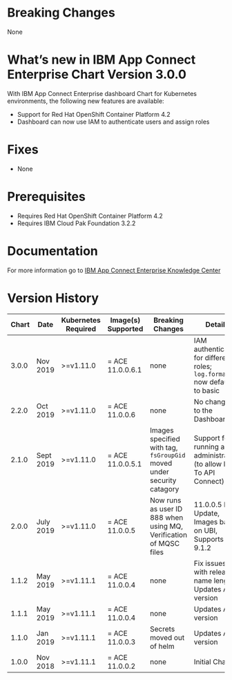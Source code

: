# Breaking Changes

None

# What’s new in IBM App Connect Enterprise Chart Version 3.0.0

With IBM App Connect Enterprise dashboard Chart for Kubernetes environments, the following new features are available:

* Support for Red Hat OpenShift Container Platform 4.2
* Dashboard can now use IAM to authenticate users and assign roles

# Fixes

* None

# Prerequisites

* Requires Red Hat OpenShift Container Platform 4.2
* Requires IBM Cloud Pak Foundation 3.2.2

# Documentation

For more information go to [IBM App Connect Enterprise Knowledge Center](https://ibm.biz/ACEv11ContainerDocs)

# Version History

| Chart | Date | Kubernetes Required | Image(s) Supported | Breaking Changes | Details |
| ----- | ---- | ------------------- | ------------------ | ---------------- | ------- |
| 3.0.0 | Nov 2019 | >=v1.11.0 | = ACE 11.0.0.6.1 | none | IAM authentication for different roles; `log.format` now defaults to basic |
| 2.2.0 | Oct 2019 | >=v1.11.0 | = ACE 11.0.0.6 | none | No changes to the Dashboard |
| 2.1.0 | Sept 2019 | >=v1.11.0 | = ACE 11.0.0.5.1 | Images specified with tag, `fsGroupGid` moved under security catagory | Support for running as an administrator (to allow Push To API Connect) |
| 2.0.0 | July 2019 | >=v1.11.0 | = ACE 11.0.0.5 | Now runs as user ID 888 when using MQ, Verification of MQSC files | 11.0.0.5 FP Update, Images based on UBI, Supports MQ 9.1.2 |
| 1.1.2 | May 2019 | >=v1.11.1 | = ACE 11.0.0.4 | none  | Fix issues with release name length, Updates ACE version |
| 1.1.1 | May 2019 | >=v1.11.1 | = ACE 11.0.0.4  | none | Updates ACE version |
| 1.1.0 | Jan 2019 | >=v1.11.1 | = ACE 11.0.0.3 | Secrets moved out of helm  | Updates ACE version |
| 1.0.0 | Nov 2018 | >=v1.11.1 | = ACE 11.0.0.2 | none |  Initial Chart |